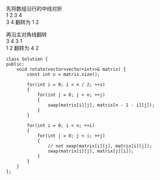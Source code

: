 先将数组沿行的中线对折   
1 2       3 4  
3 4 翻转为 1 2

再沿主对角线翻转   
3 4       3 1   
1 2 翻转为 4 2


```
class Solution {
public:
    void rotate(vector<vector<int>>& matrix) {
        const int n = matrix.size();

        for(int i = 0; i < n / 2; ++i)
        {
        	for(int j = 0; j < n; ++j)
        	{
        		swap(matrix[i][j], matrix[n - 1 - i][j]);
        	}
        }

        for(int i = 0; i < n; ++i)
        {
        	for(int j = 0; j < i; ++j)
        	{
        		// not swap(matrix[i][j], matrix[i][j]);
        		swap(matrix[i][j], matrix[j][i]);
        	}
        }
    }
};
```
